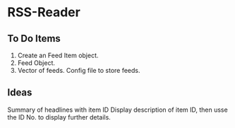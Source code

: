 # RSS-Reader

## To Do Items

1) Create an Feed Item object.
2) Feed Object.
3) Vector of feeds. Config file to store feeds.

## Ideas

Summary of headlines with item ID
Display description of item ID, then usse the ID No. to display further details.
